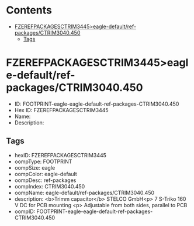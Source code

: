 



Contents
========

* [FZEREFPACKAGESCTRIM3445>eagle-default/ref-packages/CTRIM3040.450](#fzerefpackagesctrim3445eagle-defaultref-packagesctrim3040450)
	* [Tags](#tags)

# FZEREFPACKAGESCTRIM3445>eagle-default/ref-packages/CTRIM3040.450

- ID: FOOTPRINT-eagle-eagle-default-ref-packages-CTRIM3040.450
- Hex ID: FZEREFPACKAGESCTRIM3445
- Name: 
- Description: 

## Tags

- hexID: FZEREFPACKAGESCTRIM3445
- oompType: FOOTPRINT
- oompSize: eagle
- oompColor: eagle-default
- oompDesc: ref-packages
- oompIndex: CTRIM3040.450
- oompName: eagle-default/ref-packages/CTRIM3040.450
- description: &lt;b&gt;Trimm capacitor&lt;/b&gt; STELCO GmbH&lt;p&gt;&#xD;
 7 S-Triko 160 V DC for PCB mounting &lt;p&gt;&#xD;
 Adjustable from both sides, parallel to PCB
- oompID: FOOTPRINT-eagle-eagle-default-ref-packages-CTRIM3040.450
